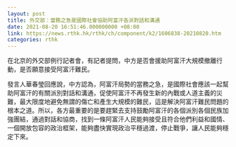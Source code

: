```yaml
---
layout: post
title: 外交部：當務之急是國際社會協助阿富汗各派對話和溝通
date: 2021-08-20 16:51:46.000000000 +08:00
link: https://news.rthk.hk/rthk/ch/component/k2/1606838-20210820.htm
categories: rthk
---
```


在北京的外交部例行記者會，有記者提問，中方是否會援助阿富汗大規模撤離行動，是否願意接受阿富汗難民。

發言人華春瑩回應說，中方認為，阿富汗局勢的當務之急，是國際社會應該一起幫助阿富汗的有關派別對話和溝通，促使阿富汗不再發生新的內戰或人道主義的災難，最大限度地避免無謂的傷亡和產生大規模的難民，這是解決阿富汗難民問題的根本之道。所以，各方最重要的是要趕緊去支持鼓勵阿富汗的各個派別各個民族加強團結，通過對話和協商，找到一條阿富汗人民能夠接受且符合他們利益和國情、一個開放包容的政治框架，能夠盡快實現政治平穩過渡，停止戰爭，讓人民能夠穩定下來。
